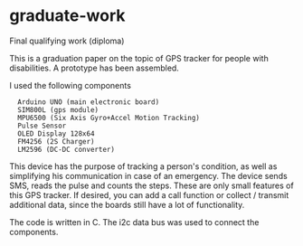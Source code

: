 # graduate-work
Final qualifying work (diploma)

This is a graduation paper on the topic of GPS tracker for people with disabilities.
A prototype has been assembled.

I used the following components

      Arduino UNO (main electronic board)
      SIM800L (gps module)
      MPU6500 (Six Axis Gyro+Accel Motion Tracking)
      Pulse Sensor
      OLED Display 128x64
      FM4256 (2S Charger)
      LM2596 (DC-DC converter)

This device has the purpose of tracking a person's condition, as well as simplifying his communication in case of an emergency.
The device sends SMS, reads the pulse and counts the steps.
These are only small features of this GPS tracker. If desired, you can add a call function or collect / transmit additional data, since the boards still have a lot of functionality.

The code is written in C.
The i2c data bus was used to connect the components.
